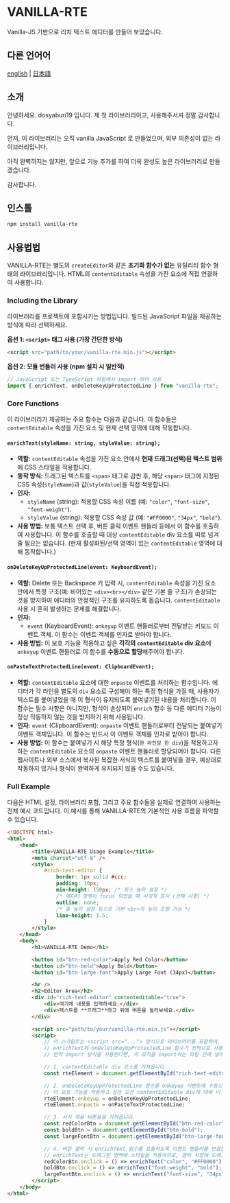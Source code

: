 # VANILLA-RTE

Vanilla-JS 기반으로 리치 텍스트 에디터를 만들어 보았습니다.

## 다른 언어어

[english](README.md) | [日本語](README.ja.md)

## 소개

안녕하세요. dosyaburi19 입니다.
제 첫 라이브러리이고, 사용해주서셔 정말 감사합니다.

먼저, 이 라이브러리는 오직 vanilla JavaScript 로 만들었으며, 외부 의존성이 없는 라이브러리입니다.

아직 완벽하지는 않지만, 앞으로 기능 추가를 하여 더욱 완성도 높은 라이브러리로 만들겠습니다.

감사합니다.

## 인스톨

```bash
npm install vanilla-rte
```

## 사용법법

VANILLA-RTE는 별도의 `createEditor`와 같은 **초기화 함수가 없는** 유틸리티 함수 형태의 라이브러리입니다. HTML의 `contentEditable` 속성을 가진 요소에 직접 연결하여 사용합니다.

### Including the Library

라이브러리를 프로젝트에 포함시키는 방법입니다. 빌드된 JavaScript 파일을 제공하는 방식에 따라 선택하세요.

**옵션 1: `<script>` 태그 사용 (가장 간단한 방식)**

```html
<script src="path/to/your/vanilla-rte.min.js"></script>
```

**옵션 2: 모듈 번들러 사용 (npm 설치 시 일반적)**

```javascript
// JavaScript 또는 TypeScript 파일에서 import 하여 사용
import { enrichText, onDeleteKeyUpProtectedLine } from "vanilla-rte";
```

### Core Functions

이 라이브러리가 제공하는 주요 함수는 다음과 같습니다. 이 함수들은 `contentEditable` 속성을 가진 요소 및 현재 선택 영역에 대해 작동합니다.

#### `enrichText(styleName: string, styleValue: string);`

-   **역할:** `contentEditable` 속성을 가진 요소 안에서 **현재 드래그(선택)된 텍스트 범위**에 CSS 스타일을 적용합니다.
-   **동작 방식:** 드래그된 텍스트를 `<span>` 태그로 감싼 후, 해당 `<span>` 태그에 지정된 CSS 속성(`styleName`)과 값(`styleValue`)을 직접 적용합니다.
-   **인자:**
    -   `styleName` (string): 적용할 CSS 속성 이름 (예: `"color"`, `"font-size"`, `"font-weight"`).
    -   `styleValue` (string): 적용할 CSS 속성 값 (예: `"#FF0000"`, `"34px"`, `"bold"`).
-   **사용 방법:** 보통 텍스트 선택 후, 버튼 클릭 이벤트 핸들러 등에서 이 함수를 호출하여 사용합니다. 이 함수를 호출할 때 대상 `contentEditable` div 요소를 따로 넘겨줄 필요는 없습니다. (현재 활성화된/선택 영역이 있는 `contentEditable` 영역에 대해 동작합니다.)

#### `onDeleteKeyUpProtectedLine(event: KeyboardEvent);`

-   **역할:** Delete 또는 Backspace 키 입력 시, `contentEditable` 속성을 가진 요소 안에서 특정 구조(예: 비어있는 `<div><br></div>` 같은 기본 줄 구조)가 손상되는 것을 방지하여 에디터의 안정적인 구조를 유지하도록 돕습니다. `contentEditable` 사용 시 흔히 발생하는 문제를 해결합니다.
-   **인자:**
    -   `event` (KeyboardEvent): `onkeyup` 이벤트 핸들러로부터 전달받는 키보드 이벤트 객체. 이 함수는 이벤트 객체를 인자로 받아야 합니다.
-   **사용 방법:** 이 보호 기능을 적용하고 싶은 **각각의 `contentEditable` div 요소**에 `onkeyup` 이벤트 핸들러로 이 함수를 **수동으로 할당**해주어야 합니다.

#### `onPasteTextProtectedLine(event: ClipboardEvent);`

-   **역할:** `contentEditable` 요소에 대한 `onpaste` 이벤트를 처리하는 함수입니다. 에디터가 각 라인을 별도의 `div` 요소로 구성해야 하는 특정 형식을 가질 때, 사용자가 텍스트를 붙여넣었을 때 이 형식이 유지되도록 붙여넣기된 내용을 처리합니다. 이 함수는 필수 사항은 아니지만, 형식이 손상되어 `enrich` 함수 등 다른 에디터 기능이 정상 작동하지 않는 것을 방지하기 위해 사용됩니다.
-   **인자:**
    `event` (ClipboardEvent): `onpaste` 이벤트 핸들러로부터 전달되는 붙여넣기 이벤트 객체입니다. 이 함수는 반드시 이 이벤트 객체를 인자로 받아야 합니다.
-   **사용 방법:** 이 함수는 붙여넣기 시 해당 특정 형식(`한 라인당 한 div`)을 적용하고자 하는 `contentEditable` 요소의 `onpaste` 이벤트 핸들러로 할당되어야 합니다. 다른 웹사이트나 외부 소스에서 복사된 복잡한 서식의 텍스트를 붙여넣을 경우, 예상대로 작동하지 않거나 형식이 완벽하게 유지되지 않을 수도 있습니다.

### Full Example

다음은 HTML 설정, 라이브러리 포함, 그리고 주요 함수들을 실제로 연결하여 사용하는 전체 예시 코드입니다. 이 예시를 통해 VANILLA-RTE의 기본적인 사용 흐름을 파악할 수 있습니다.

```html
<!DOCTYPE html>
<html>
    <head>
        <title>VANILLA-RTE Usage Example</title>
        <meta charset="utf-8" />
        <style>
            #rich-text-editor {
                border: 1px solid #ccc;
                padding: 10px;
                min-height: 150px; /* 최소 높이 설정 */
                /* 에디터 영역이 focus 되었을 때 시각적 표시 (선택 사항) */
                outline: none;
                /* 줄 높이 설정 등으로 기본 <br>의 높이 조절 가능 */
                line-height: 1.5;
            }
        </style>
    </head>
    <body>
        <h1>VANILLA-RTE Demo</h1>

        <button id="btn-red-color">Apply Red Color</button>
        <button id="btn-bold">Apply Bold</button>
        <button id="btn-large-font">Apply Large Font (34px)</button>

        <hr />
        <h2>Editor Area</h2>
        <div id="rich-text-editor" contenteditable="true">
            <div>여기에 내용을 입력하세요.</div>
            <div>텍스트를 **드래그**하고 위에 버튼을 눌러보세요.</div>
        </div>

        <script src="path/to/your/vanilla-rte.min.js"></script>
        <script>
            // 이 스크립트는 <script src="..."> 방식으로 라이브러리를 포함하여
            // enrichText와 onDeleteKeyUpProtectedLine 함수가 전역으로 사용 가능하다고 가정합니다.
            // 만약 import 방식을 사용한다면, 이 로직을 import하는 파일 안에 넣어야 합니다.

            // 1. contentEditable div 요소를 가져옵니다.
            const rteElement = document.getElementById("rich-text-editor");

            // 2. onDeleteKeyUpProtectedLine 함수를 onkeyup 이벤트에 수동으로 연결합니다.
            // 이 보호 기능을 적용하고 싶은 모든 contentEditable div에 대해 이 작업을 해야 합니다.
            rteElement.onkeyup = onDeleteKeyUpProtectedLine;
            rteElement.onpaste = onPasteTextProtectedLine;

            // 3. 서식 적용 버튼들을 가져옵니다.
            const redColorBtn = document.getElementById("btn-red-color");
            const boldBtn = document.getElementById("btn-bold");
            const largeFontBtn = document.getElementById("btn-large-font");

            // 4. 버튼 클릭 시 enrichText 함수를 호출하도록 이벤트 핸들러를 연결합니다.
            // enrichText는 드래그된 영역에 스타일을 적용하므로, 클릭 시점에 드래그가 되어 있어야 효과가 있습니다.
            redColorBtn.onclick = () => enrichText("color", "#FF0000");
            boldBtn.onclick = () => enrichText("font-weight", "bold"); // 볼드체 적용 예시
            largeFontBtn.onclick = () => enrichText("font-size", "34px");
        </script>
    </body>
</html>
```
